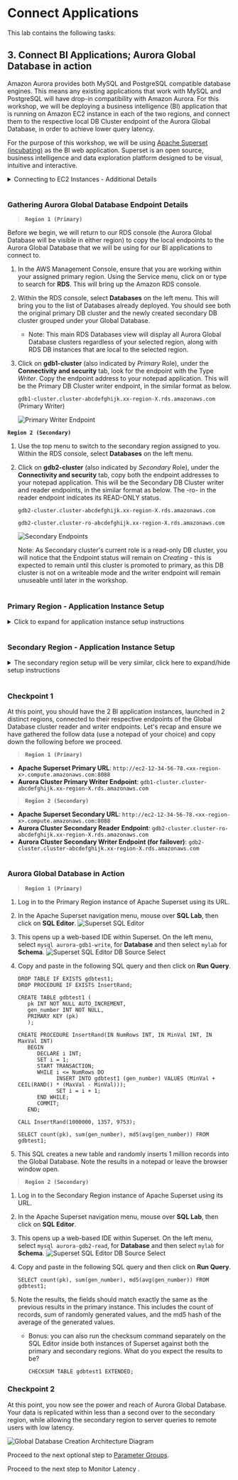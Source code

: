# Connect Applications

This lab contains the following tasks:

## 3. Connect BI Applications; Aurora Global Database in action

Amazon Aurora provides both MySQL and PostgreSQL compatible database engines. This means any existing applications that work with MySQL and PostgreSQL will have drop-in compatibility with Amazon Aurora. For this workshop, we will be deploying a business intelligence (BI) application that is running on Amazon EC2 instance in each of the two regions, and connect them to the respective local DB Cluster endpoint of the Aurora Global Database, in order to achieve lower query latency.

For the purpose of this workshop, we will be using [Apache Superset (incubating)](https://superset.incubator.apache.org/) as the BI web application. Superset is an open source, business intelligence and data exploration platform designed to be visual, intuitive and interactive.


<details>
<summary>Connecting to EC2 Instances - Additional Details</summary>
Those who have been familiar with AWS for a while may remember that connecting to a remote Amazon EC2 instance requires opening inbound SSH or Powershell ports, provisioning SSH keys and management of certificates. With AWS Systems Manager Session Manager, you can connect to an EC2 instance with just few clicks and experience a secure browser-based CLI, without having to provision or create SSH keys.
</details>

#

### Gathering Aurora Global Database Endpoint Details

>  **`Region 1 (Primary)`** 

Before we begin, we will return to our RDS console (the Aurora Global Database will be visible in either region) to copy the local endpoints to the Aurora Global Database that we will be using for our BI applications to connect to.

1. In the AWS Management Console, ensure that you are working within your assigned primary region. Using the Service menu, click on or type to search for **RDS**. This will bring up the Amazon RDS console. 

1. Within the RDS console, select **Databases** on the left menu. This will bring you to the list of Databases already deployed. You should see both the original primary DB cluster and the newly created secondary DB cluster grouped under your Global Database.

   * Note: This main RDS Databases view will display all Aurora Global Database clusters regardless of your selected region, along with RDS DB instances that are local to the selected region.

1. Click on **gdb1-cluster** (also indicated by *Primary* Role), under the **Connectivity and security** tab, look for the endpoint with the Type *Writer*. Copy the endpoint address to your notepad application. This will be the Primary DB Cluster writer endpoint, in the similar format as below.

   ```gdb1-cluster.cluster-abcdefghijk.xx-region-X.rds.amazonaws.com``` (Primary Writer)

   ![Primary Writer Endpoint](endpoint-gdb1.png)
   
**`Region 2 (Secondary)`** 

1. Use the top menu to switch to the secondary region assigned to you. Within the RDS console, select **Databases** on the left menu.

1. Click on **gdb2-cluster** (also indicated by *Secondary* Role), under the **Connectivity and security** tab, copy both the endpoint addresses to your notepad application. This will be the Secondary DB Cluster writer and reader endpoints, in the similar format as below. The -ro- in the reader endpoint indicates its READ-ONLY status.

   ```gdb2-cluster.cluster-abcdefghijk.xx-region-X.rds.amazonaws.com```

   ```gdb2-cluster.cluster-ro-abcdefghijk.xx-region-X.rds.amazonaws.com```

   ![Secondary Endpoints](endpoint-gdb2.png)

   Note: As Secondary cluster's current role is a read-only DB cluster, you will notice that the Endpoint status will remain on *Creating* - this is expected to remain until this cluster is promoted to primary, as this DB cluster is not on a writeable mode and the writer endpoint will remain unuseable until later in the workshop.

# 



#

### Primary Region - Application Instance Setup

<details>
<summary>Click to expand for application instance setup instructions</summary>

>  **`Region 1 (Primary)`** 


1. In the AWS Management Console, ensure that you are working within your assigned primary region. Using the Service menu, click on or type to search for **Systems Manager**. This will bring up the AWS Systems Manager console.

1. Within the Systems Manager console, select **Session Manager** on the left menu. Click on the **Start Session** button.

1. You should now see your EC2 hosts that are running which you can connect to. Select ``gdb1-superset-host``, then click on the **Start Session** button. This will open a new browser tab with the terminal session. Copy and paste the following commands into the terminal, and press Enter after pasting.

   1. Let's start with enabling bash on the terminal view

      ```
      source ~/.bashrc
      ```
   1. We will now create an admin user for the Apache Superset application

      ```
      fabmanager create-admin --app superset
      ```

      You will be prompted for the following:
       * Username (press enter for default)
       * First Name (press enter for default)
       * Last Name (press enter for default)
       * Email (press enter for default)
       * Password (create your password, <span style="color:red;">don't forget this!</span>)
       * Repeat for Confirmation (confirm your password)

    1. Once complete you will receive the message that admin has been created

       ![Superset Commands](./superset-flask.png)

    1. Next, we will run the following commands to initiate and run the Superset application in the background. Include the final ampersand "&" while copying and pasting.

       ```
       superset db upgrade
       superset load_examples
       superset init
       nohup gunicorn -b 0.0.0.0:8088 --limit-request-line 0 --limit-request-field_size 0 superset:app &
       ```

    1. The application will take a minute or two to build samples and initialize. Remember to press ENTER to submit the last command. Once you see the message similar to that below, Superset is running, with the service running by a web server ``gunicorn`` on TCP port 8088. Press ENTER again after the below output to return to the terminal.

       ```
       nohup: ignoring input and appending output to ‘/home/ssm-user/nohup.out’
       ```

>  **`Region 1 (Primary)`** 

1. Return to your AWS Management Console. Remain in primary region. Using the Service menu, click on or type to search for **CloudFormation**. This will bring up the CloudFormation console.

1. Click on **Stacks**, and select the workshop stack that was originally deployed for this particular region. Click on the **Outputs** tab.

1. Locate the value for the output key ``=[supersetPublicDNSName]=``, and copy the value, this value should be similar to 

    ```ec2-12-34-56-78.<xx-region-x>.compute.amazonaws.com```

1. Open a new browser tab or window. Paste the DNS name value into your address bar, because Superset is running on TCP port 8088, add ``:8088`` in the end, then press enter. Your browser address bar should resemble the following URL:

    ```http://ec2-12-34-56-78.<xx-region-x>.compute.amazonaws.com:8088```

1. You should see the login page for Superset. Type in ```admin``` for **Username** and the password you have entered from previous setup step.

    ![Superset Login](./superset-login.png)

1. If login is successful, you will then be taken to the Superset main dashboard.

1. Apache Superset has a number of local sample data installed on the EC2 instance. However we will not be using them for the workshop. Let's create a new datasource for Apache Superset, our Aurora Global Database.

   1. In the Apache Superset navigation menu, mouse over **Sources**, then click on **Databases**.
      ![Superset Source Databases](superset-source-db.png)

   1. Near the top right, click on the green  :heavy_plus_sign: icon to add a new database source.

   1. Change the below values and press **Save** when done:

      Field | Value and Description
      ----- | -----
      Database | <pre>aurora-gdb1-write</pre> <br> This will be the friendly name of our Aurora Database in Superset<br>&nbsp;
      SQLAlchemy URI | <pre>mysql://masteruser:<b>auroragdb321</b>@<b><i>[Replace with Master Writer Endpoint]</i></b>/mysql</pre> <br> Replace the endpoint with the Primary Writer Endpoint we have gathered previously. The password to connect to the database should remain as ```auroragdb321``` unless you have changed this value during CloudFormation deployment. Click on **Test Connection** to confirm.<br>&nbsp;
      Expose in SQL Lab | :ballot_box_with_check: (Checked)
      Allow CREATE TABLE AS | :ballot_box_with_check: (Checked)
      Allow DML | :ballot_box_with_check: (Checked)

      ![Superset GDB1 Write Settings](superset-gdb1w.png)
   
   4. 

</details>

# 

### Secondary Region - Application Instance Setup

<details>
<summary>The secondary region setup will be very similar, click here to expand/hide setup instructions</summary>

>  **`Region 2 (Secondary)`** 

1. We will repeat some very similar steps on the instance for the secondary region.

1. In the AWS Management Console, ensure that you are working within your assigned primary region. Using the Service menu, click on or type to search for **Systems Manager**. This will bring up the AWS Systems Manager console.

1. Within the Systems Manager console, select **Session Manager** on the left menu. Click on the **Start Session** button.

1. You should now see your EC2 hosts that are running which you can connect to. Select ``gdb2-superset-host``, then click on the **Start Session** button. This will open a new browser tab with the terminal session. Copy and paste the following commands into the terminal, and press Enter after pasting.

   1. Let's start with enabling bash on the terminal view

      ```
      source ~/.bashrc
      ```
   1. We will now create an admin user for the Apache Superset application. Recommended that you reuse the same password that you have used previously in the Primary Region instance for the purpose of this workshop.

      ```
      fabmanager create-admin --app superset
      ```

      You will be prompted for the following:
       * Username (press enter for default)
       * First Name (press enter for default)
       * Last Name (press enter for default)
       * Email (press enter for default)
       * Password (create your password, for this lab we recommend using the same one as before <span style="color:red;">don't forget this!</span>)
       * Repeat for Confirmation (confirm your password)

    1. Once complete you will receive the message that admin has been created

       ![Superset Commands](./superset-flask.png)

    1. Next, we will run the following commands to initiate and run the Superset application in the background. Include the final ampersand "&" while copying and pasting.

       ```
       superset db upgrade
       superset load_examples
       superset init
       nohup gunicorn -b 0.0.0.0:8088 --limit-request-line 0 --limit-request-field_size 0 superset:app &
       ```

    1. The application will take a minute or two to build samples and initialize. Remember to press ENTER to submit the last command. Once you see the message similar to that below, Superset is running, with the service running by a web server ``gunicorn`` on TCP port 8088. Press ENTER again after the below output to return to the terminal.

       ```
       nohup: ignoring input and appending output to ‘/home/ssm-user/nohup.out’
       ```

>  **`Region 2 (Secondary)`** 

1. Return to your AWS Management Console. Remain in secondary region. Using the Service menu, click on or type to search for **CloudFormation**. This will bring up the CloudFormation console.

1. Click on **Stacks**, and select the workshop stack that was originally deployed for this particular region. Click on the **Outputs** tab.

1. Locate the value for the output key ``=[supersetPublicDNSName]=``, and copy the value, this value should be similar to 

    ```ec2-12-34-56-78.<xx-region-x>.compute.amazonaws.com```

1. Open a new browser tab or window. Paste the DNS name value into your address bar, because Superset is running on TCP port 8088, add ``:8088`` in the end, then press enter. Your browser address bar should resemble the following URL:

    ```http://ec2-12-34-56-78.<xx-region-x>.compute.amazonaws.com:8088```

1. You should see the login page for Superset. Type in ```admin``` for **Username** and the password you have entered from previous setup step.

    ![Superset Login](./superset-login.png)

1. If login is successful, you will then be taken to the Superset main dashboard.

1. Apache Superset has a number of local sample data installed on the EC2 instance. However we will not be using them for the workshop. Let's create a new datasource for Apache Superset, our Aurora Global Database. Note that we will not be allowing DML queries because the secondary region is serving read-only traffic.

   1. In the Apache Superset navigation menu, mouse over **Sources**, then click on **Databases**.
      ![Superset Source Databases](superset-source-db.png)

   1. Near the top right, click on the green  :heavy_plus_sign: icon to add a new database source.

   1. Change the below values and press **Save** when done:

      Field | Value and Description
      ----- | -----
      Database | <pre>aurora-gdb2-read</pre> <br> This will be the friendly name of our Aurora Database in Superset<br>&nbsp;
      SQLAlchemy URI | <pre>mysql://masteruser:<b>auroragdb321</b>@<b><i>[Replace with Secondary Reader Endpoint]</i></b>/mysql</pre> <br> Replace the endpoint with the Secondary Reader Endpoint we have gathered previously. The password to connect to the database should remain as ```auroragdb321``` unless you have changed this value during CloudFormation deployment. Click on **Test Connection** to confirm.<br>&nbsp;
      Expose in SQL Lab | :ballot_box_with_check: (Checked)
      Allow CREATE TABLE AS | :black_square_button: (Unchecked)
      Allow DML | :black_square_button: (Unchecked)

      ![Superset GDB2 Read Settings](superset-gdb2r.png)
   
   4. 

</details>

# 


### Checkpoint 1

At this point, you should have the 2 BI application instances, launched in 2 distinct regions, connected to their respective endpoints of the Global Database cluster reader and writer endpoints. Let's recap and ensure we have gathered the follow data (use a notepad of your choice) and copy down the following before we proceed.

> **`Region 1 (Primary)`**

* **Apache Superset Primary URL**: ```http://ec2-12-34-56-78.<xx-region-x>.compute.amazonaws.com:8088```
* **Aurora Cluster Primary Writer Endpoint**: ```gdb1-cluster.cluster-abcdefghijk.xx-region-X.rds.amazonaws.com``` 

> **`Region 2 (Secondary)`**

* **Apache Superset Secondary URL**: ```http://ec2-12-34-56-78.<xx-region-x>.compute.amazonaws.com:8088```
* **Aurora Cluster Secondary Reader Endpoint**: ```gdb2-cluster.cluster-ro-abcdefghijk.xx-region-X.rds.amazonaws.com```
* **Aurora Cluster Secondary Writer Endpoint (for failover)**: ```gdb2-cluster.cluster-abcdefghijk.xx-region-X.rds.amazonaws.com```

#

### Aurora Global Database in Action 

>  **`Region 1 (Primary)`** 

1. Log in to the Primary Region instance of Apache Superset using its URL.

1. In the Apache Superset navigation menu, mouse over **SQL Lab**, then click on **SQL Editor**.
      ![Superset SQL Editor](superset-sqledit1.png)

1. This opens up a web-based IDE within Superset. On the left menu, select ``mysql aurora-gdb1-write``, for **Database** and then select ``mylab`` for **Schema**. 
![Superset SQL Editor DB Source Select](superset-sqledit2.png?raw=true)

1. Copy and paste in the following SQL query and then click on **Run Query**.

   ```
   DROP TABLE IF EXISTS gdbtest1;
   DROP PROCEDURE IF EXISTS InsertRand;

   CREATE TABLE gdbtest1 (
      pk INT NOT NULL AUTO_INCREMENT, 
      gen_number INT NOT NULL,
      PRIMARY KEY (pk)
      ); 

   CREATE PROCEDURE InsertRand(IN NumRows INT, IN MinVal INT, IN MaxVal INT)
      BEGIN
         DECLARE i INT;
         SET i = 1;
         START TRANSACTION;
         WHILE i <= NumRows DO
               INSERT INTO gdbtest1 (gen_number) VALUES (MinVal + CEIL(RAND() * (MaxVal - MinVal)));
               SET i = i + 1;
         END WHILE;
         COMMIT;
      END;
      
   CALL InsertRand(1000000, 1357, 9753);

   SELECT count(pk), sum(gen_number), md5(avg(gen_number)) FROM gdbtest1;
   ```

1. This SQL creates a new table and randomly inserts 1 million records into the Global Database. Note the results in a notepad or leave the browser window open.

>  **`Region 2 (Secondary)`** 

1. Log in to the Secondary Region instance of Apache Superset using its URL.

1. In the Apache Superset navigation menu, mouse over **SQL Lab**, then click on **SQL Editor**.

1. This opens up a web-based IDE within Superset. On the left menu, select ``mysql aurora-gdb2-read``, for **Database** and then select ``mylab`` for **Schema**. 
![Superset SQL Editor DB Source Select](superset-sqledit3.png?raw=true)

1. Copy and paste in the following SQL query and then click on **Run Query**.

   ```
   SELECT count(pk), sum(gen_number), md5(avg(gen_number)) FROM gdbtest1;
   ```

1. Note the results, the fields should match exactly the same as the previous results in the primary instance. This includes the count of records, sum of randomly generated values, and the md5 hash of the average of the generated values.

   * Bonus: you can also run the checksum command separately on the SQL Editor inside both instances of Superset against both the primary and secondary regions. What do you expect the results to be?

      ```
      CHECKSUM TABLE gdbtest1 EXTENDED;
      ```

### Checkpoint 2

At this point, you now see the power and reach of Aurora Global Database. Your data is replicated within less than a second over to the secondary region, while allowing the secondary region to server queries to remote users with low latency.

![Global Database Creation Architecture Diagram](biapp-arch.png)

Proceed to the next optional step to [Parameter Groups](../pg/index.md).

Proceed to the next step to Monitor Latency [](../cw/index.md).
